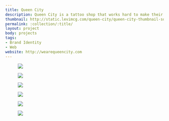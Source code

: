 ```yaml
---
title: Queen City
description: Queen City is a tattoo shop that works hard to make their customer's experience the best it can be. I worked with the founders to create a identity and website that would set them apart from other shops that all seem to follow the same formula.
thumbnail: http://static.levimcg.com/queen-city/queen-city-thumbnail-square
permalink: :collection/:title/
layout: project
body: projects
tags:
- Brand Identity
- Web
website: http://wearequeencity.com
---
```

<div class="container">
    <div class="unit whole">
        <figure class="project-content__figure">
            <img
                src="http://static.levimcg.com/queen-city/queen-city-logo-comp--small.jpg"
                srcset="http://static.levimcg.com/queen-city/queen-city-logo-comp--medium.jpg 1200w,
                http://static.levimcg.com/queen-city/queen-city-logo-comp--large.jpg 2000w">
        </figure>
        <figure class="project-content__figure">
            <img
                src="http://static.levimcg.com/queen-city/queen-city-logo-lockup--small.jpg"
                srcset="http://static.levimcg.com/queen-city/queen-city-logo-lockup--medium.jpg 1200w,
                http://static.levimcg.com/queen-city/queen-city-logo-lockup--large.jpg 2000w">
        </figure>
        <figure class="project-content__figure">
            <img
                src="http://static.levimcg.com/queen-city/queen-city-mobile--small.jpg"
                srcset="http://static.levimcg.com/queen-city/queen-city-mobile--medium.jpg 1200w,
                http://static.levimcg.com/queen-city/queen-city-mobile--large.jpg 2000w">
        </figure>
        <figure class="project-content__figure">
            <img
                src="http://static.levimcg.com/queen-city/queen-city-desktop-home--small.jpg"
                srcset="http://static.levimcg.com/queen-city/queen-city-desktop-home--medium.jpg 1200w,
                http://static.levimcg.com/queen-city/queen-city-desktop-home--large.jpg 2000w">
        </figure>
        <figure class="project-content__figure">
            <img
                src="http://static.levimcg.com/queen-city/queen-city-desktop-artists--small.jpg"
                srcset="http://static.levimcg.com/queen-city/queen-city-desktop-artists--medium.jpg 1200w,
                http://static.levimcg.com/queen-city/queen-city-desktop-artists--large.jpg 2000w">
        </figure>
        <figure class="project-content__figure">
            <img
                src="http://static.levimcg.com/queen-city/queen-city-desktop-faq--small.jpg"
                srcset="http://static.levimcg.com/queen-city/queen-city-desktop-faq--medium.jpg 1200w,
                http://static.levimcg.com/queen-city/queen-city-desktop-faq--large.jpg 2000w">
        </figure>
    </div>
</div>